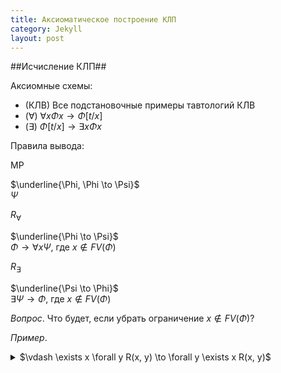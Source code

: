 ```yaml
---
title: Аксиоматическое построение КЛП 
category: Jekyll
layout: post
---
```



##Исчисление КЛП##

Аксиомные схемы:
*  (КЛВ) Все подстановочные примеры тавтологий КЛВ
*  ($\forall$) $\forall x \Phi x \to \Phi [t/x]$
*  ($\exists$) $\Phi[t/x] \to \exists x \Phi x$

Правила вывода:

MP 

$\underline{\Phi, \Phi \to \Psi}$ <br/>
$\Psi$

$R_\forall$

$\underline{\Phi \to \Psi}$ <br/>
$\Phi \to \forall x \Psi$, где $x \not \in FV(\Phi)$ 

$R_\exists$

$\underline{\Psi \to \Phi}$ <br/>
$\exists  \Psi \to \Phi$, где $x \not \in FV(\Phi)$


*Вопрос*. Что будет, если убрать ограничение $x \not \in FV(\Phi)$?


*Пример*. 
<details><summary> $\vdash \exists x \forall y R(x, y) \to  \forall y \exists x R(x, y)$  </summary>   
   
1. $\forall y R(x, y) \to R(x, y)$ – акс. $\forall$ <br/>
2. $R(x, y) \to \exists x R(x, y)$ – акс. $\exists$ <br/>
3. $\forall y R(x, y) \to  \exists x R(x, y)$ – из 1, 3 по транзитивности <br/>
4. $\exists x \forall y R(x, y) \to  \exists x R(x, y)$ – из 3. по правилу Бернайса ($R_\exists$) <br/>
5. $\exists x \forall y R(x, y) \to  \forall y \exists x R(x, y)$ – из 4. по правилу Бернайса ($R_\forall$)
   
</details>
